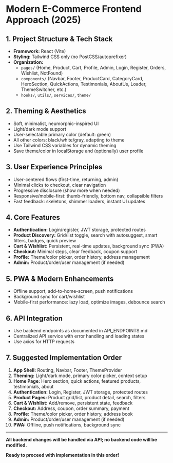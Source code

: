 # Modern E-Commerce Frontend Approach (2025)

## 1. Project Structure & Tech Stack

- **Framework:** React (Vite)
- **Styling:** Tailwind CSS only (no PostCSS/autoprefixer)
- **Organization:**
  - `pages/` (Home, Product, Cart, Profile, Admin, Login, Register, Orders, Wishlist, NotFound)
  - `components/` (Navbar, Footer, ProductCard, CategoryCard, HeroSection, QuickActions, Testimonials, AboutUs, Loader, ThemeSwitcher, etc.)
  - `hooks/`, `utils/`, `services/`, `theme/`


## 2. Theming & Aesthetics

- Soft, minimalist, neumorphic-inspired UI
- Light/dark mode support
- User-selectable primary color (default: green)
- All other colors: black/white/gray, adapting to theme
- Use Tailwind CSS variables for dynamic theming
- Save theme/color in localStorage and (optionally) user profile


## 3. User Experience Principles

- User-centered flows (first-time, returning, admin)
- Minimal clicks to checkout, clear navigation
- Progressive disclosure (show more when needed)
- Responsive/mobile-first: thumb-friendly, bottom nav, collapsible filters
- Fast feedback: skeletons, shimmer loaders, instant UI updates


## 4. Core Features

- **Authentication:** Login/register, JWT storage, protected routes
- **Product Discovery:** Grid/list toggle, search with autosuggest, smart filters, badges, quick preview
- **Cart & Wishlist:** Persistent, real-time updates, background sync (PWA)
- **Checkout:** Minimal steps, clear feedback, coupon support
- **Profile:** Theme/color picker, order history, address management
- **Admin:** Product/order/user management (if needed)


## 5. PWA & Modern Enhancements

- Offline support, add-to-home-screen, push notifications
- Background sync for cart/wishlist
- Mobile-first performance: lazy load, optimize images, debounce search


## 6. API Integration

- Use backend endpoints as documented in API_ENDPOINTS.md
- Centralized API service with error handling and loading states
- Use axios for HTTP requests


## 7. Suggested Implementation Order

1. **App Shell:** Routing, Navbar, Footer, ThemeProvider
2. **Theming:** Light/dark mode, primary color picker, context setup
3. **Home Page:** Hero section, quick actions, featured products, testimonials, about
4. **Authentication:** Login, Register, JWT storage, protected routes
5. **Product Pages:** Product grid/list, product detail, search, filters
6. **Cart & Wishlist:** Add/remove, persistent state, feedback
7. **Checkout:** Address, coupon, order summary, payment
8. **Profile:** Theme/color picker, order history, address book
9. **Admin:** Product/order/user management (if needed)
10. **PWA:** Offline, push notifications, background sync


---

**All backend changes will be handled via API; no backend code will be modified.**

**Ready to proceed with implementation in this order!**
